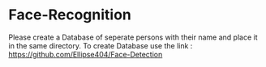 # Face-Recognition
Please create a Database of seperate persons with their name and place it in the same directory.
To create Database use the link :  https://github.com/Ellipse404/Face-Detection
